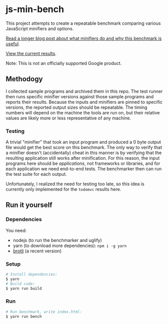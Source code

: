 # js-min-bench

This project attempts to create a repeatable benchmark comparing various
JavaScript minifiers and options.

[Read a longer blog post about what minifiers do and why this benchmark is useful](http://neugierig.org/software/blog/2019/04/js-minifiers.html).

[View the current results](https://evmar.github.io/js-min-bench/).

Note: This is not an officially supported Google product.

## Methodogy

I collected sample programs and archived them in this repo. The test runner then
runs specific minifier versions against those sample programs and reports their
results. Because the inputs and minifiers are pinned to specific versions, the
reported output sizes should be repeatable. The timing numbers will depend on
the machine the tools are run on, but their relative values are likely more or
less representative of any machine.

### Testing

A trivial "minifier" that took an input program and produced a 0 byte output
file would get the best score on this benchmark. The only way to verify that a
minifier doesn't (accidentally) cheat in this manner is by verifying that the
resulting application still works after minification. For this reason, the input
programs here should be _applications_, not frameworks or libraries, and for
each application we need end-to-end tests. The benchmarker then can run the test
suite for each output.

Unfortunately, I realized the need for testing too late, so this idea is
currently only implemented for the `todomvc` results here.

## Run it yourself

### Dependencies

You need:

- nodejs (to run the benchmarker and uglify)
- yarn (to download more dependencies): `npm i -g yarn`
- [brotli](https://github.com/google/brotli) (a recent version)

### Setup

```sh
# Install dependencies:
$ yarn
# Build code:
$ yarn run build
```

### Run

```sh
# Run benchmark, write index.html:
$ yarn run bench
```
